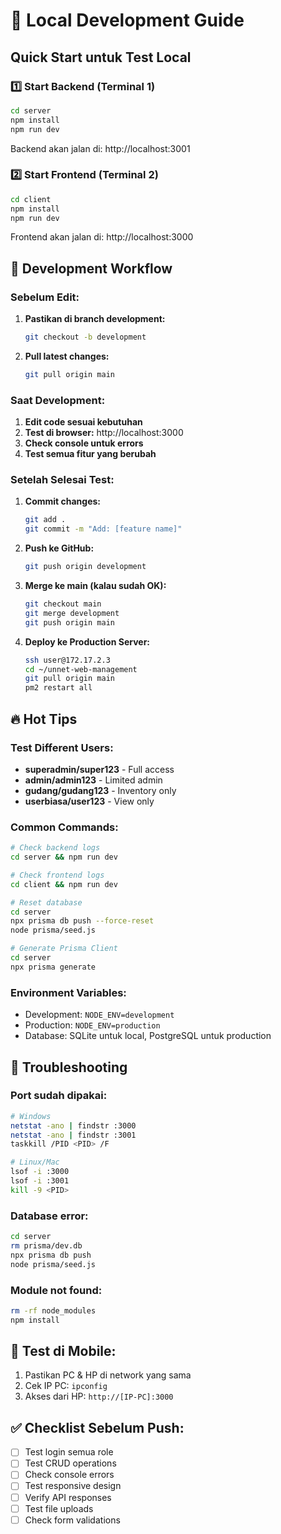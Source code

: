 # 🚀 Local Development Guide

## Quick Start untuk Test Local

### 1️⃣ Start Backend (Terminal 1)
```bash
cd server
npm install
npm run dev
```
Backend akan jalan di: http://localhost:3001

### 2️⃣ Start Frontend (Terminal 2)
```bash
cd client
npm install
npm run dev
```
Frontend akan jalan di: http://localhost:3000

## 📝 Development Workflow

### Sebelum Edit:
1. **Pastikan di branch development:**
   ```bash
   git checkout -b development
   ```

2. **Pull latest changes:**
   ```bash
   git pull origin main
   ```

### Saat Development:
1. **Edit code sesuai kebutuhan**
2. **Test di browser:** http://localhost:3000
3. **Check console untuk errors**
4. **Test semua fitur yang berubah**

### Setelah Selesai Test:
1. **Commit changes:**
   ```bash
   git add .
   git commit -m "Add: [feature name]"
   ```

2. **Push ke GitHub:**
   ```bash
   git push origin development
   ```

3. **Merge ke main (kalau sudah OK):**
   ```bash
   git checkout main
   git merge development
   git push origin main
   ```

4. **Deploy ke Production Server:**
   ```bash
   ssh user@172.17.2.3
   cd ~/unnet-web-management
   git pull origin main
   pm2 restart all
   ```

## 🔥 Hot Tips

### Test Different Users:
- **superadmin/super123** - Full access
- **admin/admin123** - Limited admin
- **gudang/gudang123** - Inventory only
- **userbiasa/user123** - View only

### Common Commands:
```bash
# Check backend logs
cd server && npm run dev

# Check frontend logs
cd client && npm run dev

# Reset database
cd server
npx prisma db push --force-reset
node prisma/seed.js

# Generate Prisma Client
cd server
npx prisma generate
```

### Environment Variables:
- Development: `NODE_ENV=development`
- Production: `NODE_ENV=production`
- Database: SQLite untuk local, PostgreSQL untuk production

## 🐛 Troubleshooting

### Port sudah dipakai:
```bash
# Windows
netstat -ano | findstr :3000
netstat -ano | findstr :3001
taskkill /PID <PID> /F

# Linux/Mac
lsof -i :3000
lsof -i :3001
kill -9 <PID>
```

### Database error:
```bash
cd server
rm prisma/dev.db
npx prisma db push
node prisma/seed.js
```

### Module not found:
```bash
rm -rf node_modules
npm install
```

## 📱 Test di Mobile:
1. Pastikan PC & HP di network yang sama
2. Cek IP PC: `ipconfig`
3. Akses dari HP: `http://[IP-PC]:3000`

## ✅ Checklist Sebelum Push:
- [ ] Test login semua role
- [ ] Test CRUD operations
- [ ] Check console errors
- [ ] Test responsive design
- [ ] Verify API responses
- [ ] Test file uploads
- [ ] Check form validations
